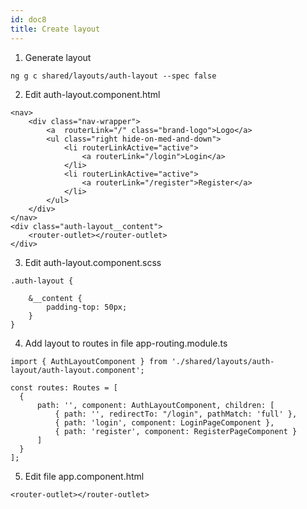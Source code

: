 ```yaml
---
id: doc8
title: Create layout
---
```


1. Generate layout
```
ng g c shared/layouts/auth-layout --spec false
```
2. Edit auth-layout.component.html
```
<nav>
    <div class="nav-wrapper">
        <a  routerLink="/" class="brand-logo">Logo</a>
        <ul class="right hide-on-med-and-down">
            <li routerLinkActive="active">
                <a routerLink="/login">Login</a>
            </li>
            <li routerLinkActive="active">
                <a routerLink="/register">Register</a>
            </li>
        </ul>
    </div>
</nav>
<div class="auth-layout__content">
    <router-outlet></router-outlet>
</div>
```
3. Edit auth-layout.component.scss
```
.auth-layout {
    
    &__content {
        padding-top: 50px;
    }
}
```
4. Add layout to routes in file app-routing.module.ts
```
import { AuthLayoutComponent } from './shared/layouts/auth-layout/auth-layout.component';

const routes: Routes = [
  {
      path: '', component: AuthLayoutComponent, children: [
          { path: '', redirectTo: "/login", pathMatch: 'full' },
          { path: 'login', component: LoginPageComponent },
          { path: 'register', component: RegisterPageComponent }
      ]
  }
];
```

5. Edit file app.component.html
```
<router-outlet></router-outlet>
```